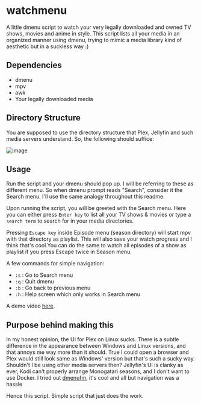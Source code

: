 # watchmenu
A little dmenu script to watch your very legally downloaded and owned TV shows, movies and anime in style. This script lists all your media in an organized manner using dmenu, trying to mimic a media library kind of aesthetic but in a suckless way :)

## Dependencies
- dmenu
- mpv
- awk
- Your legally downloaded media

## Directory Structure

You are supposed to use the directory structure that Plex, Jellyfin and such media servers understand. So, the following should suffice:

![image](https://user-images.githubusercontent.com/70562711/171038983-d9c07095-d3fa-4fa6-957e-f681c3b653f9.png)

## Usage
Run the script and your dmenu should pop up. I will be referring to these as different menu. So when dmenu prompt reads "Search", consider it the Search menu. I'll use the same analogy throughout this readme.

Upon running the script, you will be greeted with the Search menu. Here you can either press `Enter key` to list all your TV shows & movies or type a `search term` to search for in your media directories.

Pressing `Escape key` inside Episode menu (season directory) will start mpv with that directory as playlist. This will also save your watch progress and I think that's cool.You can do the same to watch all episodes of a show as playlist if you press Escape twice in Season menu. 

A few commands for simple navigation:
- `:s`    : Go to Search menu
- `:q`    : Quit dmenu
- `:b`    : Go back to previous menu
- `:h`    : Help screen which only works in Search menu

A demo video [here](https://0x0.st/oBpx.mp4).

## Purpose behind making this
In my honest opinion, the UI for Plex on Linux sucks. There is a subtle difference in the appearance between Windows and Linux versions, and that annoys me way more than it should. True I could open a browser and Plex would still look same as Windows' version but that's such a sucky way. Shouldn't I be using other media servers then? Jellyfin's UI is clanky as ever, Kodi can't properly arrange Monogatari seasons, and I don't want to use Docker. I tried out [dmenufm](https://github.com/huijunchen9260/dmenufm), it's cool and all but navigation was a hassle

Hence this script. Simple script that just does the work.
